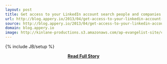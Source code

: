 ```yaml
---
layout: post
title: Get access to your LinkedIn account search people and companies with LinkedIn Plug in
url: http://blog.appery.io/2013/04/get-access-to-your-linkedin-account-search-people-and-companies-with-linkedin-plug-in/
source: http://blog.appery.io/2013/04/get-access-to-your-linkedin-account-search-people-and-companies-with-linkedin-plug-in/
domain: blog.appery.io
image: http://kinlane-productions.s3.amazonaws.com/ap-evangelist-site/curated/screenshots/7813_blog_appery_io.png
---
```

{% include JB/setup %}<p></p>
<center><p><a href="http://blog.appery.io/2013/04/get-access-to-your-linkedin-account-search-people-and-companies-with-linkedin-plug-in/" style='padding:25px; font-sze:18px; font-weight: bold;'>Read Full Story</a></p></center>
